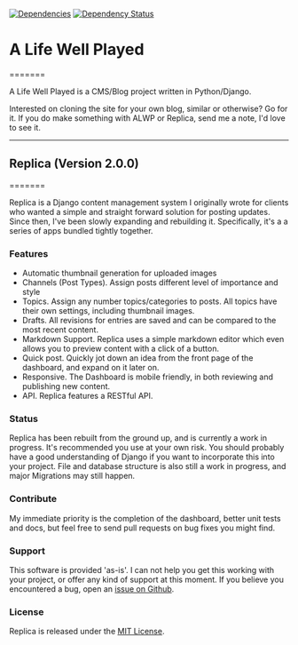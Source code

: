 [![Dependencies](https://david-dm.org/jadedgamer/alifewellplayed.com.svg)](https://david-dm.org/jadedgamer/alifewellplayed.com)
[![Dependency Status](https://gemnasium.com/badges/github.com/jadedgamer/alifewellplayed.com.svg)](https://gemnasium.com/github.com/jadedgamer/alifewellplayed.com)


# A Life Well Played
=======

A Life Well Played is a CMS/Blog project written in Python/Django.

Interested on cloning the site for your own blog, similar or otherwise? Go for it. If you do make something with ALWP or Replica, send me a note, I'd love to see it.

---

## Replica (Version 2.0.0)
=======

Replica is a Django content management system I originally wrote for clients who wanted a simple and straight forward solution for posting updates. Since then, I've been slowly expanding and rebuilding it. Specifically, it's a a series of apps bundled tightly together.

### Features
* Automatic thumbnail generation for uploaded images
* Channels (Post Types). Assign posts different level of importance and style
* Topics. Assign any number topics/categories to posts. All topics have their own settings, including thumbnail images.
* Drafts. All revisions for entries are saved and can be compared to the most recent content.
* Markdown Support. Replica uses a simple markdown editor which even allows you to preview content with a click of a button.
* Quick post. Quickly jot down an idea from the front page of the dashboard, and expand on it later on.
* Responsive. The Dashboard is mobile friendly, in both reviewing and publishing new content.
* API. Replica features a RESTful API.

### Status
Replica has been rebuilt from the ground up, and is currently a work in progress. It's recommended you use at your own risk. You should probably have a good understanding of Django if you want to incorporate this into your project. File and database structure is also still a work in progress, and major Migrations may still happen.

### Contribute
My immediate priority is the completion of the dashboard, better unit tests and docs, but feel free to send pull requests on bug fixes you might find.

### Support
This software is provided 'as-is'. I can not help you get this working with your project, or offer any kind of support at this moment. If you believe you encountered a bug, open an [issue on Github](https://github.com/underlost/alifewellplayed.com/issues).

### License
Replica is released under the [MIT License](LICENSE).
